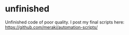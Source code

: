 # unfinished
Unfinished code of poor quality. I post my final scripts here: https://github.com/meraki/automation-scripts/
